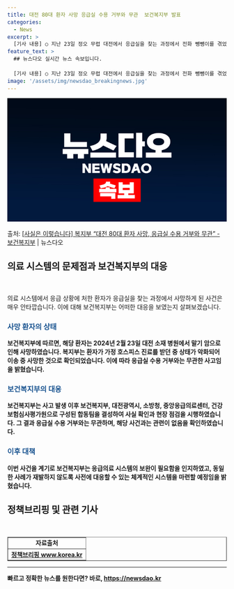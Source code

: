 ```yaml
---
title: 대전 80대 환자 사망 응급실 수용 거부와 무관  보건복지부 발표
categories:
  - News
excerpt: >
  [기사 내용] ○ 지난 23일 정오 무렵 대전에서 응급실을 찾는 과정에서 전화 뺑뺑이를 겪었던 80대 심정지…
feature_text: >
  ## 뉴스다오 실시간 뉴스 속보입니다.

  [기사 내용] ○ 지난 23일 정오 무렵 대전에서 응급실을 찾는 과정에서 전화 뺑뺑이를 겪었던 80대 심정지…
image: '/assets/img/newsdao_breakingnews.jpg'
---
```


![뉴스다오 속보](/assets/img/newsdao_breakingnews.jpg)

<p>출처: <a href="https://newsdao.kr/3246" rel="dofollow">[사실은 이렇습니다] 복지부 “대전 80대 환자 사망, 응급실 수용 거부와 무관” - 보건복지부</a> | 뉴스다오</p>

<h2 data-ke-size="size26">의료 시스템의 문제점과 보건복지부의 대응</h2>
<p data-ke-size="size16">&nbsp;</p>
의료 시스템에서 응급 상황에 처한 환자가 응급실을 찾는 과정에서 사망하게 된 사건은 매우 안타깝습니다. 이에 대해 보건복지부는 어떠한 대응을 보였는지 살펴보겠습니다.

<h3><b><span style="color: #1a5490;">사망 환자의 상태</span><b></h3>
<p>보건복지부에 따르면, 해당 환자는 2024년 2월 23일 대전 소재 병원에서 말기 암으로 인해 사망하였습니다. 복지부는 환자가 가정 호스피스 진료를 받던 중 상태가 악화되어 이송 중 사망한 것으로 확인되었습니다. 이에 따라 응급실 수용 거부와는 무관한 사고임을 밝혔습니다.</p>

<h3><b><span style="color: #1a5490;">보건복지부의 대응</span><b></h3>
<p>보건복지부는 사고 발생 이후 보건복지부, 대전광역시, 소방청, 중앙응급의료센터, 건강보험심사평가원으로 구성된 합동팀을 결성하여 사실 확인과 현장 점검을 시행하였습니다. 그 결과 응급실 수용 거부와는 무관하며, 해당 사건과는 관련이 없음을 확인하였습니다.</p>

<h3><b><span style="color: #1a5490;">이후 대책</span><b></h3>
<p>이번 사건을 계기로 보건복지부는 응급의료 시스템의 보완이 필요함을 인지하였고, 동일한 사례가 재발하지 않도록 사전에 대응할 수 있는 체계적인 시스템을 마련할 예정임을 밝혔습니다.</p>

<h2 data-ke-size="size26">정책브리핑 및 관련 기사</h2>
<p data-ke-size="size16">&nbsp;</p>
<table style="width: 100%;" border="1">
<tbody>
<tr>
<td style="text-align: center; height: 17px;"><b>자료출처</b></td>
</tr>
<tr>
<td style="text-align: center; height: 17px;"><a href="https://newsdao.kr/3246">정책브리핑 www.korea.kr</a></td>
</tr>
</tbody>
</table>
<hr> 

빠르고 정확한 뉴스를 원한다면? 바로, <a href="https://newsdao.kr" rel="dofollow">https://newsdao.kr</a>


